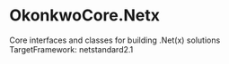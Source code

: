 # OkonkwoCore.Netx
Core interfaces and classes for building .Net(x) solutions  
TargetFramework: netstandard2.1  
